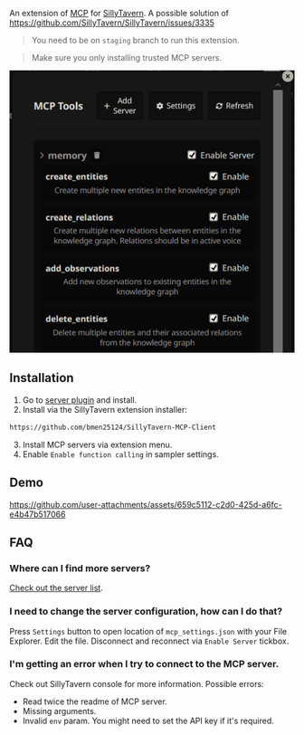 An extension of [MCP](https://modelcontextprotocol.io/introduction) for [SillyTavern](https://docs.sillytavern.app/). A possible solution of https://github.com/SillyTavern/SillyTavern/issues/3335

> You need to be on `staging` branch to run this extension.


> Make sure you only installing trusted MCP servers.

![manage tools](images/manage_tools.png)

## Installation

1. Go to [server plugin](https://github.com/bmen25124/SillyTavern-MCP-Server) and install.
2. Install via the SillyTavern extension installer:

```txt
https://github.com/bmen25124/SillyTavern-MCP-Client
```
3. Install MCP servers via extension menu.
4. Enable `Enable function calling` in sampler settings.

## Demo

https://github.com/user-attachments/assets/659c5112-c2d0-425d-a6fc-e4b47b517066



## FAQ

### Where can I find more servers?
[Check out the server list](https://github.com/punkpeye/awesome-mcp-servers).

### I need to change the server configuration, how can I do that?
Press `Settings` button to open location of `mcp_settings.json` with your File Explorer. Edit the file. Disconnect and reconnect via `Enable Server` tickbox.

### I'm getting an error when I try to connect to the MCP server.
Check out SillyTavern console for more information. Possible errors:
- Read twice the readme of MCP server.
- Missing arguments.
- Invalid `env` param. You might need to set the API key if it's required.

